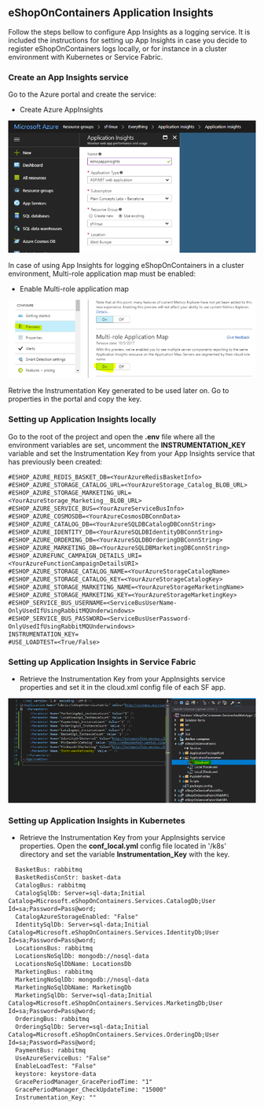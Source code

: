 ## eShopOnContainers Application Insights

Follow the steps bellow to configure App Insights as a logging service. It is included the instructions for setting up App Insights in case you decide to register eShopOnContainers logs locally, or for instance in a cluster environment with Kubernetes or Service Fabric.

### Create an App Insights service
Go to the Azure portal and create the service:
- Create Azure AppInsights
<img src="https://github.com/dotnet-architecture/eShopOnContainers/blob/dev/img/appinsights/create-insights.PNG">

In case of using App Insights for logging eShopOnContainers in a cluster environment, Multi-role application map must be enabled:
- Enable Multi-role application map
<img src="https://github.com/dotnet-architecture/eShopOnContainers/blob/dev/img/appinsights/settings-insights.PNG">

Retrive the Instrumentation Key generated to be used later on. Go to properties in the portal and copy the key.

### Setting up Application Insights locally
Go to the root of the project and open the **.env** file where all the environment variables are set, uncomment the **INSTRUMENTATION_KEY** variable and set the Instrumentation Key from your App Insights service that has previously been created: 

```
#ESHOP_AZURE_REDIS_BASKET_DB=<YourAzureRedisBasketInfo>
#ESHOP_AZURE_STORAGE_CATALOG_URL=<YourAzureStorage_Catalog_BLOB_URL>
#ESHOP_AZURE_STORAGE_MARKETING_URL=<YourAzureStorage_Marketing__BLOB_URL>
#ESHOP_AZURE_SERVICE_BUS=<YourAzureServiceBusInfo>
#ESHOP_AZURE_COSMOSDB=<YourAzureCosmosDBConnData>
#ESHOP_AZURE_CATALOG_DB=<YourAzureSQLDBCatalogDBConnString>
#ESHOP_AZURE_IDENTITY_DB=<YourAzureSQLDBIdentityDBConnString>
#ESHOP_AZURE_ORDERING_DB=<YourAzureSQLDBOrderingDBConnString>
#ESHOP_AZURE_MARKETING_DB=<YourAzureSQLDBMarketingDBConnString>
#ESHOP_AZUREFUNC_CAMPAIGN_DETAILS_URI=<YourAzureFunctionCampaignDetailsURI>
#ESHOP_AZURE_STORAGE_CATALOG_NAME=<YourAzureStorageCatalogName>
#ESHOP_AZURE_STORAGE_CATALOG_KEY=<YourAzureStorageCatalogKey>
#ESHOP_AZURE_STORAGE_MARKETING_NAME=<YourAzureStorageMarketingName>
#ESHOP_AZURE_STORAGE_MARKETING_KEY=<YourAzureStorageMarketingKey>
#ESHOP_SERVICE_BUS_USERNAME=<ServiceBusUserName-OnlyUsedIfUsingRabbitMQUnderwindows>
#ESHOP_SERVICE_BUS_PASSWORD=<ServiceBusUserPassword-OnlyUsedIfUsingRabbitMQUnderwindows>
INSTRUMENTATION_KEY=
#USE_LOADTEST=<True/False>
```

### Setting up Application Insights in Service Fabric 
- Retrieve the Instrumentation Key from your AppInsights service properties and set it in the cloud.xml config file of each SF app.
<img src="https://github.com/dotnet-architecture/eShopOnContainers/blob/dev/img/sf/set-instrumentationkey.PNG">

### Setting up Application Insights in Kubernetes
- Retrieve the Instrumentation Key from your AppInsights service properties. Open the **conf_local.yml** config file located in '/k8s' directory and set the variable **Instrumentation_Key** with the key.
```
  BasketBus: rabbitmq
  BasketRedisConStr: basket-data
  CatalogBus: rabbitmq
  CatalogSqlDb: Server=sql-data;Initial Catalog=Microsoft.eShopOnContainers.Services.CatalogDb;User Id=sa;Password=Pass@word;
  CatalogAzureStorageEnabled: "False"
  IdentitySqlDb: Server=sql-data;Initial Catalog=Microsoft.eShopOnContainers.Services.IdentityDb;User Id=sa;Password=Pass@word;
  LocationsBus: rabbitmq
  LocationsNoSqlDb: mongodb://nosql-data
  LocationsNoSqlDbName: LocationsDb
  MarketingBus: rabbitmq
  MarketingNoSqlDb: mongodb://nosql-data
  MarketingNoSqlDbName: MarketingDb
  MarketingSqlDb: Server=sql-data;Initial Catalog=Microsoft.eShopOnContainers.Services.MarketingDb;User Id=sa;Password=Pass@word;
  OrderingBus: rabbitmq
  OrderingSqlDb: Server=sql-data;Initial Catalog=Microsoft.eShopOnContainers.Services.OrderingDb;User Id=sa;Password=Pass@word;
  PaymentBus: rabbitmq
  UseAzureServiceBus: "False"
  EnableLoadTest: "False"
  keystore: keystore-data
  GracePeriodManager_GracePeriodTime: "1"
  GracePeriodManager_CheckUpdateTime: "15000"
  Instrumentation_Key: ""
```